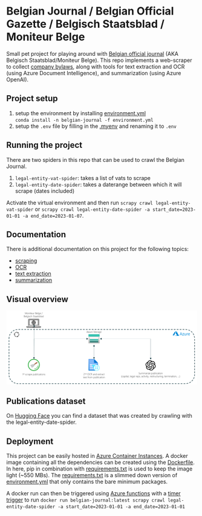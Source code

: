 # Belgian Journal / Belgian Official Gazette / Belgisch Staatsblad / Moniteur Belge
Small pet project for playing around with [Belgian official journal](https://www.ejustice.just.fgov.be/cgi_tsv_pub/welcome.pl) (AKA Belgisch Staatsblad/Moniteur Belge). This repo implements a web-scraper to collect [company bylaws](https://corporatefinanceinstitute.com/resources/management/company-bylaws/), along with tools for text extraction and OCR (using Azure Document Intelligence), and summarization (using Azure OpenAI).

## Project setup
1. setup the environment by installing [environment.yml](environment.yml)<br>
`conda install -n belgian-journal -f environment.yml`
2. setup the `.env` file by filling in the [.myenv](.myenv) and renaming it to `.env`

## Running the project
There are two spiders in this repo that can be used to crawl the Belgian Journal.
1. `legal-entity-vat-spider`: takes a list of vats to scrape
2. `legal-entity-date-spider`: takes a daterange between which it will scrape (dates included)

Activate the virtual environment and then run `scrapy crawl legal-entity-vat-spider` or `scrapy crawl legal-entity-date-spider -a start_date=2023-01-01 -a end_date=2023-01-07`.

## Documentation
There is additional documentation on this project for the following topics:
- [scraping](documentation/scraping.md)
- [OCR](documentation/ocr.md)
- [text extraction](documentation/extract_text.md)
- [summarization](documentation/summarize.md)

## Visual overview
![](documentation/resources/solution.png)

## Publications dataset
On [Hugging Face](https://huggingface.co/datasets/guust-franssens/belgian-journal) you can find a dataset that was created by crawling with the legal-entity-date-spider.

## Deployment
This project can be easily hosted in [Azure Container Instances](https://learn.microsoft.com/en-gb/azure/container-instances/). A docker image containing all the dependencies can be created using the [Dockerfile](Dockerfile). In here, pip in combination with [requirements.txt](requirements.txt) is used to keep the image light (~550 MBs). The [requirements.txt](requirements.txt) is a slimmed down version of [environment.yml](environment.yml) that only contains the bare minimum packages. 

A docker run can then be triggered using [Azure functions](https://learn.microsoft.com/en-us/azure/azure-functions/functions-overview) with a 
[timer trigger](https://learn.microsoft.com/en-us/azure/azure-functions/functions-triggers-bindings) to run `docker run belgian-journal:latest scrapy crawl legal-entity-date-spider -a start_date=2023-01-01 -a end_date=2023-01-01`
